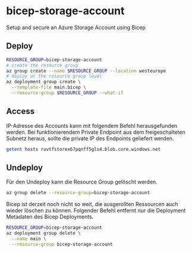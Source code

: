 # bicep-storage-account

Setup and secure an Azure Storage Account using Bicep

## Deploy

```bash
RESOURCE_GROUP=bicep-storage-account
# create the resource group
az group create --name $RESOURCE_GROUP --location westeurope
# deploy at the resource group level
az deployment group create \
  --template-file main.bicep \
  --resource-group $RESOURCE_GROUP --what-if
```

## Access

IP-Adresse des Accounts kann mit folgendem Befehl herausgefunden werden. Bei funktionierendem Private Endpoint aus dem freigeschalteten Subnetz heraus, sollte die private IP des Endpoints geliefert werden.

```bash
getent hosts ruvtfstorex67pqnff5glo4.blob.core.windows.net
```

## Undeploy

Für den Undeploy kann die Resource Group gelöscht werden.

```bash
az group delete --resource-group=bicep-storage-account
```

Bicep ist derzeit noch nicht so weit, die ausgerollten Ressourcen auch wieder löschen zu können. Folgender Befehl entfernt nur die Deployment Metadaten des Bicep Deployments.

```bash
RESOURCE_GROUP=bicep-storage-account
az deployment group delete \
  --name main \
  --resource-group bicep-storage-account
```
